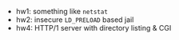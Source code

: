 * hw1: something like `netstat`
* hw2: insecure `LD_PRELOAD` based jail
* hw4: HTTP/1 server with directory listing & CGI

